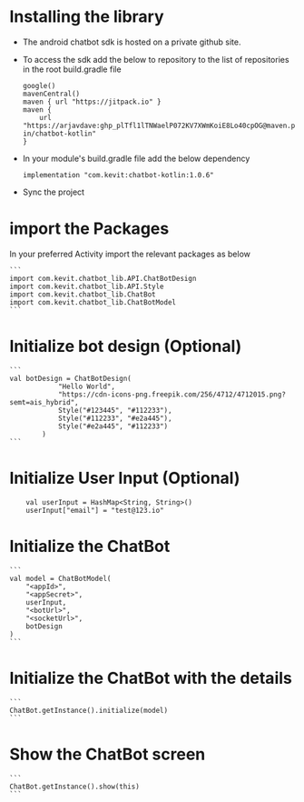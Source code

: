 # Installing the library
- The android chatbot sdk is hosted on a private github site.
- To access the sdk add the below to repository to the list of repositories in the root build.gradle file

    ```
    google()
    mavenCentral()
    maven { url "https://jitpack.io" }
    maven {
        url "https://arjavdave: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@maven.pkg.github.com/kevit-in/chatbot-kotlin"
    }
    ```

- In your module's build.gradle file add the below dependency

    ```
    implementation "com.kevit:chatbot-kotlin:1.0.6"
    ```

- Sync the project

# import the Packages
In your preferred Activity import the relevant packages as below
    
    ```
    import com.kevit.chatbot_lib.API.ChatBotDesign
    import com.kevit.chatbot_lib.API.Style
    import com.kevit.chatbot_lib.ChatBot
    import com.kevit.chatbot_lib.ChatBotModel
    ```

# Initialize bot design (Optional)
    ```
    val botDesign = ChatBotDesign(
                "Hello World",
                "https://cdn-icons-png.freepik.com/256/4712/4712015.png?semt=ais_hybrid",
                Style("#123445", "#112233"),
                Style("#112233", "#e2a445"),
                Style("#e2a445", "#112233")
            )
    ```

# Initialize User Input (Optional)
```
    val userInput = HashMap<String, String>()
    userInput["email"] = "test@123.io"
```

# Initialize the ChatBot
    ```
    val model = ChatBotModel(
        "<appId>",
        "<appSecret>",
        userInput,
        "<botUrl>",
        "<socketUrl>",
        botDesign
    )
    ```



# Initialize the ChatBot with the details
    ```
    ChatBot.getInstance().initialize(model)
    ```


# Show the ChatBot screen
    ```
    ChatBot.getInstance().show(this)
    ```
